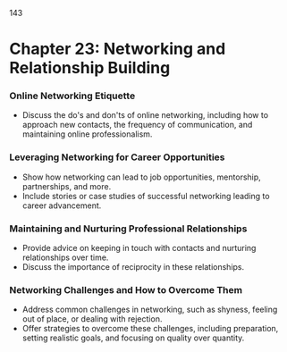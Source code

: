 143


# **Chapter 23: Networking and Relationship Building**


### **Online Networking Etiquette**

- Discuss the do's and don'ts of online networking, including how to approach new contacts, the 
frequency of communication, and maintaining online professionalism.

### **Leveraging Networking for Career Opportunities**

- Show how networking can lead to job opportunities, mentorship, partnerships, and more.
- Include stories or case studies of successful networking leading to career advancement.

### **Maintaining and Nurturing Professional Relationships**

- Provide advice on keeping in touch with contacts and nurturing relationships over time.
- Discuss the importance of reciprocity in these relationships.

### **Networking Challenges and How to Overcome Them**

- Address common challenges in networking, such as shyness, feeling out of place, or dealing with 
rejection.
- Offer strategies to overcome these challenges, including preparation, setting realistic goals, and 
focusing on quality over quantity.
